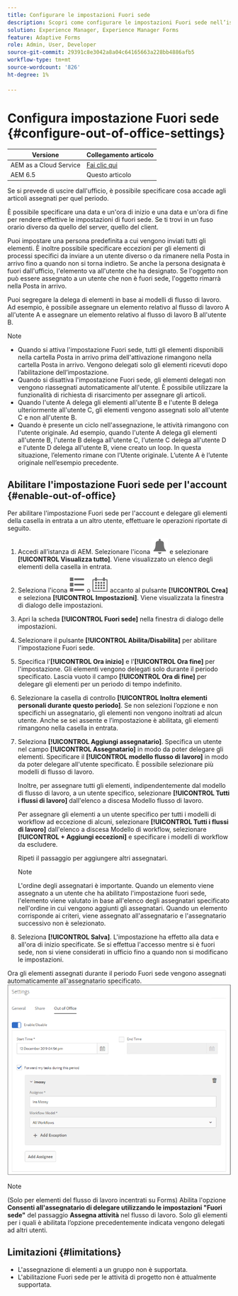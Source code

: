 ```yaml
---
title: Configurare le impostazioni Fuori sede
description: Scopri come configurare le impostazioni Fuori sede nell’istanza Adobe Experience Manager Forms.
solution: Experience Manager, Experience Manager Forms
feature: Adaptive Forms
role: Admin, User, Developer
source-git-commit: 29391c8e3042a8a04c64165663a228bb4886afb5
workflow-type: tm+mt
source-wordcount: '826'
ht-degree: 1%

---
```


# Configura impostazione Fuori sede {#configure-out-of-office-settings}

| Versione | Collegamento articolo |
| -------- | ---------------------------- |
| AEM as a Cloud Service | [Fai clic qui](https://experienceleague.adobe.com/docs/experience-manager-cloud-service/content/forms/create-form-centric-workflows/configure-out-of-office-settings.html) |
| AEM 6.5 | Questo articolo |

Se si prevede di uscire dall&#39;ufficio, è possibile specificare cosa accade agli articoli assegnati per quel periodo.

È possibile specificare una data e un&#39;ora di inizio e una data e un&#39;ora di fine per rendere effettive le impostazioni di fuori sede. Se ti trovi in un fuso orario diverso da quello del server, quello del client.

Puoi impostare una persona predefinita a cui vengono inviati tutti gli elementi. È inoltre possibile specificare eccezioni per gli elementi di processi specifici da inviare a un utente diverso o da rimanere nella Posta in arrivo fino a quando non si torna indietro. Se anche la persona designata è fuori dall&#39;ufficio, l&#39;elemento va all&#39;utente che ha designato. Se l&#39;oggetto non può essere assegnato a un utente che non è fuori sede, l&#39;oggetto rimarrà nella Posta in arrivo.

Puoi segregare la delega di elementi in base ai modelli di flusso di lavoro. Ad esempio, è possibile assegnare un elemento relativo al flusso di lavoro A all&#39;utente A e assegnare un elemento relativo al flusso di lavoro B all&#39;utente B.


>[!NOTE]
>
>* Quando si attiva l&#39;impostazione Fuori sede, tutti gli elementi disponibili nella cartella Posta in arrivo prima dell&#39;attivazione rimangono nella cartella Posta in arrivo. Vengono delegati solo gli elementi ricevuti dopo l’abilitazione dell’impostazione.
>* Quando si disattiva l&#39;impostazione Fuori sede, gli elementi delegati non vengono riassegnati automaticamente all&#39;utente. È possibile utilizzare la funzionalità di richiesta di risarcimento per assegnare gli articoli.
>* Quando l&#39;utente A delega gli elementi all&#39;utente B e l&#39;utente B delega ulteriormente all&#39;utente C, gli elementi vengono assegnati solo all&#39;utente C e non all&#39;utente B.
>* Quando è presente un ciclo nell&#39;assegnazione, le attività rimangono con l&#39;utente originale. Ad esempio, quando l&#39;utente A delega gli elementi all&#39;utente B, l&#39;utente B delega all&#39;utente C, l&#39;utente C delega all&#39;utente D e l&#39;utente D delega all&#39;utente B, viene creato un loop. In questa situazione, l’elemento rimane con l’Utente originale. L’utente A è l’utente originale nell’esempio precedente.

## Abilitare l&#39;impostazione Fuori sede per l&#39;account {#enable-out-of-office}

Per abilitare l&#39;impostazione Fuori sede per l&#39;account e delegare gli elementi della casella in entrata a un altro utente, effettuare le operazioni riportate di seguito.

1. Accedi all’istanza di AEM. Selezionare l&#39;icona ![Posta in arrivo](assets/bell.svg) e selezionare **[!UICONTROL Visualizza tutto]**. Viene visualizzato un elenco degli elementi della casella in entrata.
1. Seleziona l&#39;icona ![Visualizza selettore](assets/viewlist.svg) o ![Visualizza selettore](assets/calendar.svg) accanto al pulsante **[!UICONTROL Crea]** e seleziona **[!UICONTROL Impostazioni]**. Viene visualizzata la finestra di dialogo delle impostazioni.
1. Apri la scheda **[!UICONTROL Fuori sede]** nella finestra di dialogo delle impostazioni.
1. Selezionare il pulsante **[!UICONTROL Abilita/Disabilita]** per abilitare l&#39;impostazione Fuori sede.
1. Specifica l&#39;**[!UICONTROL Ora inizio]** e l&#39;**[!UICONTROL Ora fine]** per l&#39;impostazione. Gli elementi vengono delegati solo durante il periodo specificato. Lascia vuoto il campo **[!UICONTROL Ora di fine]** per delegare gli elementi per un periodo di tempo indefinito.
1. Selezionare la casella di controllo **[!UICONTROL Inoltra elementi personali durante questo periodo]**. Se non selezioni l’opzione e non specifichi un assegnatario, gli elementi non vengono inoltrati ad alcun utente. Anche se sei assente e l’impostazione è abilitata, gli elementi rimangono nella casella in entrata.
1. Seleziona **[!UICONTROL Aggiungi assegnatario]**. Specifica un utente nel campo **[!UICONTROL Assegnatario]** in modo da poter delegare gli elementi. Specificare il **[!UICONTROL modello flusso di lavoro]** in modo da poter delegare all&#39;utente specificato. È possibile selezionare più modelli di flusso di lavoro.

   Inoltre, per assegnare tutti gli elementi, indipendentemente dal modello di flusso di lavoro, a un utente specifico, selezionare **[!UICONTROL Tutti i flussi di lavoro]** dall&#39;elenco a discesa Modello flusso di lavoro. <br>

   Per assegnare gli elementi a un utente specifico per tutti i modelli di workflow ad eccezione di alcuni, selezionare **[!UICONTROL Tutti i flussi di lavoro]** dall&#39;elenco a discesa Modello di workflow, selezionare **[!UICONTROL + Aggiungi eccezioni]** e specificare i modelli di workflow da escludere.
   <br>

   Ripeti il passaggio per aggiungere altri assegnatari. <br>

   >[!NOTE]
   >
   >L&#39;ordine degli assegnatari è importante. Quando un elemento viene assegnato a un utente che ha abilitato l&#39;impostazione fuori sede, l&#39;elemento viene valutato in base all&#39;elenco degli assegnatari specificato nell&#39;ordine in cui vengono aggiunti gli assegnatari. Quando un elemento corrisponde ai criteri, viene assegnato all&#39;assegnatario e l&#39;assegnatario successivo non è selezionato.

1. Seleziona **[!UICONTROL Salva]**. L&#39;impostazione ha effetto alla data e all&#39;ora di inizio specificate. Se si effettua l&#39;accesso mentre si è fuori sede, non si viene considerati in ufficio fino a quando non si modificano le impostazioni.

Ora gli elementi assegnati durante il periodo Fuori sede vengono assegnati automaticamente all&#39;assegnatario specificato.
![Fuori sede](assets/out-of-office.png)

>[!NOTE]
>
>(Solo per elementi del flusso di lavoro incentrati su Forms) Abilita l&#39;opzione **Consenti all&#39;assegnatario di delegare utilizzando le impostazioni &quot;Fuori sede&quot;** del passaggio **Assegna attività** nel flusso di lavoro. Solo gli elementi per i quali è abilitata l’opzione precedentemente indicata vengono delegati ad altri utenti.

## Limitazioni {#limitations}

* L&#39;assegnazione di elementi a un gruppo non è supportata.
* L&#39;abilitazione Fuori sede per le attività di progetto non è attualmente supportata.
